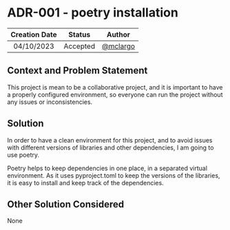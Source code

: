 # ADR-001 - poetry installation

| Creation Date | Status   | Author                                 |
| :-----------: | :------: | :------------------------------------: |
| 04/10/2023    | Accepted | [@mclargo](https://github.com/McLargo) |

## Context and Problem Statement

This project is mean to be a collaborative project, and it is important to have
a properly configured environment, so everyone can run the project without any
issues or inconsistencies.

## Solution

In order to have a clean environment for this project, and to avoid issues with
different versions of libraries and other dependencies, I am going to use poetry.

Poetry helps to keep dependencies in one place, in a separated virtual
environment. As it uses pyproject.toml to keep the versions of the libraries, it
is easy to install and keep track of the dependencies.

## Other Solution Considered

None

